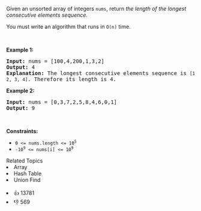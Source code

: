 <p>Given an unsorted array of integers <code>nums</code>, return <em>the length of the longest consecutive elements sequence.</em></p>

<p>You must write an algorithm that runs in&nbsp;<code>O(n)</code>&nbsp;time.</p>

<p>&nbsp;</p> 
<p><strong class="example">Example 1:</strong></p>

<pre>
<strong>Input:</strong> nums = [100,4,200,1,3,2]
<strong>Output:</strong> 4
<strong>Explanation:</strong> The longest consecutive elements sequence is <span><code>[1, 2, 3, 4]</code></span>. Therefore its length is 4.
</pre>

<p><strong class="example">Example 2:</strong></p>

<pre>
<strong>Input:</strong> nums = [0,3,7,2,5,8,4,6,0,1]
<strong>Output:</strong> 9
</pre>

<p>&nbsp;</p> 
<p><strong>Constraints:</strong></p>

<ul> 
 <li><code>0 &lt;= nums.length &lt;= 10<sup>5</sup></code></li> 
 <li><code>-10<sup>9</sup> &lt;= nums[i] &lt;= 10<sup>9</sup></code></li> 
</ul>

<div><div>Related Topics</div><div><li>Array</li><li>Hash Table</li><li>Union Find</li></div></div><br><div><li>👍 13781</li><li>👎 569</li></div>